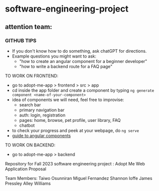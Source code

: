 # software-engineering-project

## attention team:
### GITHUB TIPS

- If you don't know how to do something, ask chatGPT for directions.
- Example questions you might want to ask:
    - "how to create an angular component for a beginner developer"
    - "how to write a backend route for a FAQ page"

TO WORK ON FRONTEND:
- go to adopt-me-app > frontend > src > app
- cd inside the app folder and create a component by typing `ng generate component <name-of-your-component>`
- idea of components we will need, feel free to improvise:
    - search bar
    - primary navigation bar
    - auth: login, registration
    - pages: home, browse, pet profile, user library, FAQ
    - chatbot
- to check your progress and peek at your webpage, do `ng serve`
- [guide to angular components](https://angular.io/guide/component-overview)

TO WORK ON BACKEND:
- go to adopt-me-app > backend

Repository for Fall 2023 software engineering project : Adopt Me Web Application Proposal 

Team Members: 
Taiwo Osunniran
Miguel Fernandez
Shannon Ioffe
James Pressley
Alley Williams
